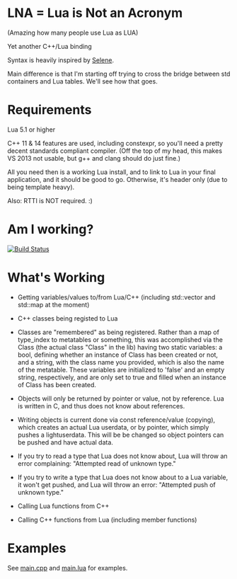 LNA = Lua is Not an Acronym
=====
(Amazing how many people use Lua as LUA)

Yet another C++/Lua binding

Syntax is heavily inspired by <a href="https://github.com/jeremyong/Selene">Selene</a>.

Main difference is that I'm starting off trying to cross the bridge between 
std containers and Lua tables. We'll see how that goes. 

Requirements
============
Lua 5.1 or higher

C++ 11 & 14 features are used, including constexpr, so you'll need a pretty decent standards compliant compiler. (Off the top of my head, this makes VS 2013 not usable, but g++ and clang should do just fine.)

All you need then is a working Lua install, and to link to Lua in your final application, and it should be good to go.
Otherwise, it's header only (due to being template heavy).

Also: RTTI is NOT required. :)

Am I working?
=============
[![Build Status](https://travis-ci.org/dabbertorres/LNA.svg)](https://travis-ci.org/dabbertorres/LNA)

What's Working
==============
- Getting variables/values to/from Lua/C++
(including std::vector and std::map at the moment)

- C++ classes being registed to Lua
- Classes are "remembered" as being registered. Rather than a map of type_index to metatables or something, this was accomplished via the Class (the actual class "Class" in the lib) having two static variables: a bool, defining whether an instance of Class<YourClass> has been created or not, and a string, with the class name you provided, which is also the name of the metatable. These variables are initialized to 'false' and an empty string, respectively, and are only set to true and filled when an instance of Class<YourClass> has been created.

- Objects will only be returned by pointer or value, not by reference. Lua is written in C, and thus does not know about references.
- Writing objects is current done via const reference/value (copying), which creates an actual Lua userdata, or by pointer, which simply pushes a lightuserdata. This will be be changed so object pointers can be pushed and have actual data.

- If you try to read a type that Lua does not know about, Lua will throw an error complaining: "Attempted read of unknown type."
- If you try to write a type that Lua does not know about to a Lua variable, it won't get pushed, and Lua will throw an error: "Attempted push of unknown type."

- Calling Lua functions from C++

- Calling C++ functions from Lua (including member functions)

Examples
========
See <a href="https://github.com/dabbertorres/luapp/blob/master/main.cpp">main.cpp</a> and <a href="https://github.com/dabbertorres/luapp/blob/master/main.lua">main.lua</a> for examples.
